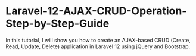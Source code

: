 # Laravel-12-AJAX-CRUD-Operation-Step-by-Step-Guide
In this tutorial, I will show you how to create an AJAX-based CRUD (Create, Read, Update, Delete) application in Laravel 12 using jQuery and Bootstrap.
